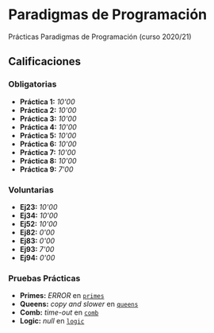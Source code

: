 # Paradigmas de Programación

Prácticas Paradigmas de Programación (curso 2020/21)

## Calificaciones

### Obligatorias
- **Práctica 1:** *10'00*
- **Práctica 2:** *10'00*
- **Práctica 3:** *10'00*
- **Práctica 4:** *10'00*
- **Práctica 5:** *10'00*
- **Práctica 6:** *10'00*
- **Práctica 7:** *10'00*
- **Práctica 8:** *10'00*
- **Práctica 9:** *7'00*

### Voluntarias
- **Ej23:** *10'00*
- **Ej34:** *10'00*
- **Ej52:** *10'00*
- **Ej82:** *0'00*
- **Ej83:** *0'00*
- **Ej93:** *7'00*
- **Ej94:** *0'00*

### Pruebas Prácticas
- **Primes:** *ERROR* en [`primes`](https://github.com/ikergcalvino/Primes)
- **Queens:** *copy and slower* en [`queens`](https://github.com/ikergcalvino/Queens)
- **Comb:** *time-out* en [`comb`](https://github.com/ikergcalvino/Comb)
- **Logic:** *null* en [`logic`](https://github.com/ikergcalvino/Logic)
